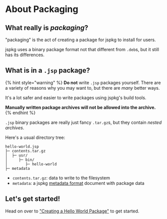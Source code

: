 # About Packaging

## What really is _packaging_?

  
"packaging" is the act of creating a package for jspkg to install for users.

jspkg uses a binary package format not that different from `.deb`s, but it still has its differences.

## What is in a `.jsp` package?

{% hint style="warning" %}
**Do not** write `.jsp` packages yourself. There are a variety of reasons why you may want to, but there are _many_ better ways.

It's a lot safer and easier to write packages using jspkg's build tools.

**Manually written package archives will not be allowed into the archive.**
{% endhint %}

`.jsp` binary packages are really just fancy `.tar.gz`s, but they contain _nested archives_.

Here's a usual directory tree:

```text
hello-world.jsp
├─ contents.tar.gz
│  ├─ usr/
│     ├─ bin/
│        ├─ hello-world
├─ metadata
```

* `contents.tar.gz`: data to write to the filesystem
* `metadata`: a jspkg [metadata format](metadata-format.md) document with package data

## Let's get started!

Head on over to ["Creating a Hello World Package"](creating-a-hello-world-package/) to get started.

